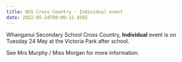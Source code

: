 ```yaml
---
title: WSS Cross Country - Individual event
date: 2022-05-24T00:00:12.458Z
---
```

Whanganui Secondary School Cross Country, **Individual** event is on Tuesday 24 May at the Victoria Park after school.  

See Mrs Murphy / Miss Morgan for more information.